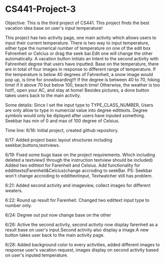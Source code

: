 # CS441-Project-3

Objective: This is the third project of CS441. This project finds the best vacation idea base on user's input temperature!

This project has two activity page, one main activity which allows users to input their current temperature. There is two way to input temperature, either type the numerical number of temperature on one of the edit box Fahrenheit or Celcius or drag the seek bar.Edit one will change the other automatically.  A vacation button initials an Intent to the second activity with  Fahrenheit degree that users have inputted. Base on the temperature, there are in total of four images in response to different range of temperature. If the temperature is below 40 degrees of Fahrenheit, a snow image would pop up, is time for snowboarding!!! If the degree is between 40 to 70, hiking time! if it above 70 but below 100, beach time! Otherwise, the weather is too hot!!, open your AC, and stay at home! Besides pictures, a done button takes users back to the main activity. 

Some details:
Since I set the input type to TYPE_CLASS_NUMBER, Users are only allow to type in numercial value into degree edittexts.
Degree symbols would only be diplayed after users have inputed something.
Seekbar has min of 0 and max of 100 degree of Celsius. 


Time line:
6/16: Initial project, created github repository. 

6/17: Added project basic layout structures including seekbar,buttons,textviews.

6/19: Fixed some bugs base on the project requirements. Which including deleted a textview(I through the instruction textview should be included) Added two edittext for Farenheit and Celsius. Add functionality for eddittexts(Farenheit&Celcius)change accroding to seekBar. PS: Seekbar won't change accroding to eddittextinput, Textwatcher still has problem.

6:21: Added second activity and imageview, collect images for different weaters.

6:22: Round up result for Farenheit. Changed two edittext input type to number only.

6/24: Degree out put now change base on the other

6/26: Active the second activity, second activity now display farenheit as a result base on user's input.Second activity also display a image.A new button takes user back to the main activity page.

6/28: Added background color to every activities, added different images to response user's vacation request, images display on second activity based on user's inputed temperature. 



